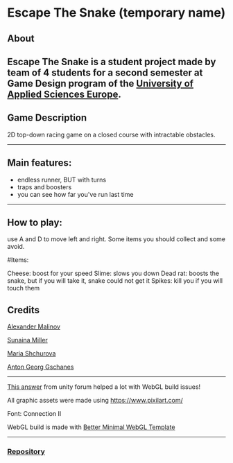 # Escape The Snake (temporary name)


## About

Escape The Snake is a student project made by team of 4 students 
for a second semester at Game Design program of the [University of Applied Sciences Europe](https://www.ue-germany.com/).
---
## Game Description

2D top-down racing game on a closed course with intractable obstacles. 

---

##  Main features:
- endless runner, BUT with turns
- traps and boosters
- you can see how far you've run last time
---
## How to play:

use A and D to move left and right.
Some items you should collect and some avoid.

#Items:

Cheese: boost for your speed
Slime: slows you down
Dead rat: boosts the snake, but if you will take it, snake could not get it
Spikes: kill you if you will touch them

## Credits

[Alexander Malinov](https://itch.io/aleksandar-malinov)

[Sunaina Miller](https://sunnyshadow.itch.io/)

[Maria Shchurova](https://firewalkwithme.itch.io/)

[Anton Georg Gschanes](https://actael.itch.io/)

---
[This answer](https://forum.unity.com/threads/bolt-webgl-build-not-recognizing-app-variables.1016332/) from unity forum helped a lot with WebGL build issues!

All graphic assets were made using https://www.pixilart.com/

Font: Connection II

WebGL build is made with [Better Minimal WebGL Template](https://seansleblanc.itch.io/better-minimal-webgl-template) 

---
### [Repository](https://bitbucket.org/btkgamedesign/2021p2_smaa_t4/)
